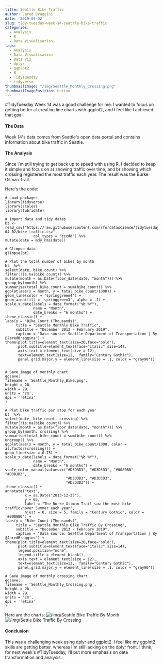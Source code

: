 ```yaml
---
title: Seattle Bike Traffic
author: Jared Braggins
date: '2019-04-02'
slug: tidy-tuesday-week-14-seattle-bike-traffic
categories:
  - Analysis
  - R
  - Data Visualisation
tags:
  - Analysis
  - Data Visualisation
  - Data Viz
  - dplyr
  - ggplot2
  - R
  - TidyTuesday
  - tidyverse
thumbnailImage: "/img/Seattle_Monthly_Crossing.png"
thumbnailImagePosition: bottom
---
```


#TidyTuesday Week 14 was a good challenge for me. I wanted to focus on getting better at creating line charts with ggplot2, and I feel like I achieved that goal.  


#### The Data
Week 14's data comes from Seattle's open data portal and contains information about bike traffic in Seattle. 


#### The Analysis
SInce I'm still trying to get back up to speed with using R, I decided to keep it simple and focus on a) showing traffic over time, and b) showing which crossing registered the most traffic each year. The result was the Burke Gilman Trail.

Here's the code:
  ```
# Load packages
library(tidyverse)
library(scales)
library(lubridate)

# Import data and tidy dates
bt <- read_csv("https://raw.githubusercontent.com/rfordatascience/tidytuesday/master/data/2019/2019-04-02/bike_traffic.csv",
               col_types = "cccdd") %>% 
  mutate(date = mdy_hms(date))

# Glimpse data
glimpse(bt)

# Plot the total number of bikes by month
bt  %>%
  select(date, bike_count) %>%
  filter(!is.na(bike_count)) %>%
  mutate(month = as.Date(floor_date(date, "month"))) %>%
  group_by(month) %>%
  summarise(total_bike_count = sum(bike_count)) %>%
  ggplot(aes(x = month, y = total_bike_count/1000)) +
  geom_line(color = 'springgreen4') +
  geom_area(fill = 'springgreen3', alpha = .1) +
  scale_x_date(labels = date_format("%b %Y"), 
               name = "Month", 
               date_breaks = "6 months") +
  theme_classic() +
  labs(y = "Bike Count (Thousands)",
       title = "Seattle Monthly Bike Traffic",
       subtitle = "December 2013 - February 2019",
       caption = "Data source: Seattle Department of Transportation | By @JaredBraggins") +
  theme(plot.title=element_text(size=20,face="bold"),
        plot.subtitle=element_text(face="italic",size=14),
        axis.text = element_text(size = 12),
        text=element_text(size=12,  family="Century Gothic"),
        panel.grid.major.y = element_line(size = .1, color = "gray90"))


# Save image of monthly chart
ggsave(
  filename = 'Seattle_Monthly_Bike.png',
  height = 20,
  width = 29,
  units = 'cm',
  dpi = 'retina'
)

# Plot bike traffic per stop for each year
bt  %>%
  select(date, bike_count, crossing) %>%
  filter(!is.na(bike_count)) %>%
  mutate(month = as.Date(floor_date(date, "month"))) %>%
  group_by(month, crossing) %>%
  summarise(total_bike_count = sum(bike_count)) %>%
  ungroup() %>%
  ggplot(aes(x = month, y = total_bike_count/1000, color = as.factor(crossing))) +
  geom_line(size = 0.75) +
  scale_x_date(labels = date_format("%b %Y"), 
               name = "Month", 
               date_breaks = "6 months") +
  scale_color_manual(values=c("#D3D3D3", "#D3D3D3", "#008080", "#D3D3D3",
                              "#D3D3D3", "#D3D3D3", 
                              "#D3D3D3")) +
  theme_classic() +
  annotate("text", 
           x = as.Date("2013-12-25"), 
           y = 65, 
           label = "The Burke Gilman Trail saw the most bike traffic\nover Summer each year",
           hjust = 0, size = 5, family = "Century Gothic", color = '#008080') +
  labs(y = "Bike Count (Thousands)",
       title = "Seattle Monthly Bike Traffic By Crossing",
       subtitle = "December 2013 - February 2019",
       caption = "Data source: Seattle Department of Transportation | By @JaredBraggins") +
  theme(plot.title=element_text(size=20,face="bold"),
        plot.subtitle=element_text(face="italic",size=14),
        legend.position="none",
        legend.title = element_blank(),
        axis.text = element_text(size = 12),
        text=element_text(size=12,  family="Century Gothic"),
        panel.grid.major.y = element_line(size = .1, color = "gray90"))

# Save image of monthly crossing chart
ggsave(
  filename = 'Seattle_Monthly_Crossing.png',
  height = 20,
  width = 29,
  units = 'cm',
  dpi = 'retina'
)

  ```
  
Here are the charts:
<img src="/img/Seattle_Monthly_Bike.png" title="/img/Seattle Bike Traffic By Month"/>
<img src="/img/Seattle_Monthly_Crossing.png" title="/img/Settle Bike Traffic By Crossing"/>



#### Conclusion
This was a challenging week using dplyr and ggplot2. I feel like my ggplot2 skills are getting better, whereas I'm still lacking on the dplyr front. I think, for next week's #TidyTuesday, I'll put more emphasis on data transformation and analysis. 